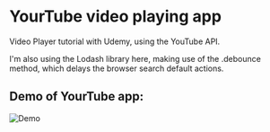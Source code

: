 # YourTube video playing app

Video Player tutorial with Udemy, using the YouTube API. 

I'm also using the Lodash library here, making use of the .debounce method, which delays the browser search default actions.


## Demo of YourTube app:

![Demo](https://user-images.githubusercontent.com/26763021/34480644-90385cf2-efa5-11e7-861a-046bfd6823c7.gif)
